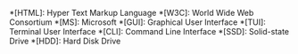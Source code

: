 *[HTML]: Hyper Text Markup Language
*[W3C]: World Wide Web Consortium
*[MS]: Microsoft
*[GUI]: Graphical User Interface
*[TUI]: Terminal User Interface
*[CLI]: Command Line Interface
*[SSD]: Solid-state Drive
*[HDD]: Hard Disk Drive